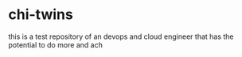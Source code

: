 # chi-twins
this is a test repository of an devops and cloud engineer that has the potential to do more and ach
